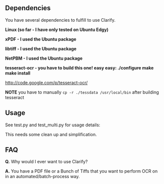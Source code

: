 ## Dependencies ##

You have several dependencies to fulfill to use Clarify.

**Linux (so far - I have only tested on Ubuntu Edgy)**

**xPDF - I used the Ubuntu package**

**libtiff - I used the Ubuntu package**

**NetPBM - I used the Ubuntu package**

**tesseract-ocr - you have to build this one! easy easy: ./configure make make install**


http://code.google.com/p/tesseract-ocr/


 **NOTE** you have to manually `cp -r ./tessdata /usr/local/bin` after building tesseract


## Usage ##


See test.py and test\_multi.py for usage details:


This needs some clean up and simplification.



## FAQ ##

**Q.** Why would I ever want to use Clarify?

**A.** You have a PDF file or a Bunch of Tiffs that you want to perform OCR on in an automated/batch-process way.